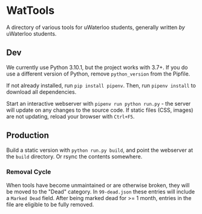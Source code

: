 # WatTools
A directory of various tools for uWaterloo students, generally written _by_ uWaterloo students.

## Dev
We currently use Python 3.10.1, but the project works with 3.7+. If you do use a different version of Python, remove `python_version` from the Pipfile.

If not already installed, run `pip install pipenv`. Then, run `pipenv install` to download all dependencies.

Start an interactive webserver with `pipenv run python run.py` - the server will update on any changes to the source code. If static files (CSS, images) are not updating, reload your browser with `Ctrl+F5`.

## Production
Build a static version with `python run.py build`, and point the webserver at the `build` directory. Or rsync the contents somewhere.

### Removal Cycle
When tools have become unmaintained or are otherwise broken, they will be moved to the "Dead" category. In `99-dead.json` these entries will include a `Marked Dead` field. After being marked dead for >= 1 month, entries in the file are eligible to be fully removed.
